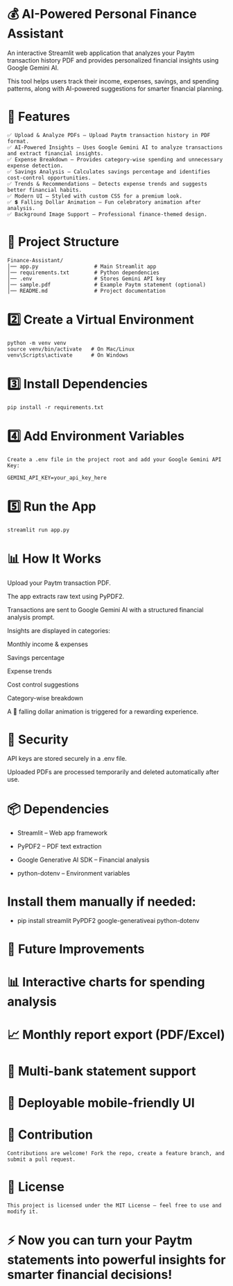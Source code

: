 # 💰 AI-Powered Personal Finance Assistant

An interactive Streamlit web application that analyzes your Paytm transaction history PDF and provides personalized financial insights using Google Gemini AI.

This tool helps users track their income, expenses, savings, and spending patterns, along with AI-powered suggestions for smarter financial planning.

# 🚀 Features

    ✅ Upload & Analyze PDFs – Upload Paytm transaction history in PDF format.
    ✅ AI-Powered Insights – Uses Google Gemini AI to analyze transactions and extract financial insights.
    ✅ Expense Breakdown – Provides category-wise spending and unnecessary expense detection.
    ✅ Savings Analysis – Calculates savings percentage and identifies cost-control opportunities.
    ✅ Trends & Recommendations – Detects expense trends and suggests better financial habits.
    ✅ Modern UI – Styled with custom CSS for a premium look.
    ✅ 💲 Falling Dollar Animation – Fun celebratory animation after analysis.
    ✅ Background Image Support – Professional finance-themed design.

# 📂 Project Structure
    
    Finance-Assistant/
    │── app.py                  # Main Streamlit app
    │── requirements.txt        # Python dependencies
    │── .env                    # Stores Gemini API key
    │── sample.pdf              # Example Paytm statement (optional)
    │── README.md               # Project documentation


# 2️⃣ Create a Virtual Environment
    
    python -m venv venv
    source venv/bin/activate   # On Mac/Linux
    venv\Scripts\activate      # On Windows

# 3️⃣ Install Dependencies
    
    pip install -r requirements.txt

# 4️⃣ Add Environment Variables

    Create a .env file in the project root and add your Google Gemini API Key:

    GEMINI_API_KEY=your_api_key_here

# 5️⃣ Run the App

    streamlit run app.py

# 📊 How It Works

Upload your Paytm transaction PDF.

The app extracts raw text using PyPDF2.

Transactions are sent to Google Gemini AI with a structured financial analysis prompt.

Insights are displayed in categories:

Monthly income & expenses

Savings percentage

Expense trends

Cost control suggestions

Category-wise breakdown

A 🎉 falling dollar animation is triggered for a rewarding experience.

# 🔐 Security

API keys are stored securely in a .env file.

Uploaded PDFs are processed temporarily and deleted automatically after use.

# 📦 Dependencies

* Streamlit
 – Web app framework

* PyPDF2
 – PDF text extraction

* Google Generative AI SDK
 – Financial analysis

* python-dotenv
 – Environment variables

# Install them manually if needed:

* pip install streamlit PyPDF2 google-generativeai python-dotenv

# 🎯 Future Improvements

# 📊 Interactive charts for spending analysis

# 📈 Monthly report export (PDF/Excel)

# 🧾 Multi-bank statement support

# 📱 Deployable mobile-friendly UI

# 🤝 Contribution

    Contributions are welcome! Fork the repo, create a feature branch, and submit a pull request.

# 📜 License

    This project is licensed under the MIT License – feel free to use and modify it.

# ⚡️ Now you can turn your Paytm statements into powerful insights for smarter financial decisions!